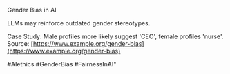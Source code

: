 Gender Bias in AI

LLMs may reinforce outdated gender stereotypes.

Case Study: Male profiles more likely suggest 'CEO', female profiles 'nurse'.
Source: [https://www.example.org/gender-bias](https://www.example.org/gender-bias)

#AIethics #GenderBias #FairnessInAI"